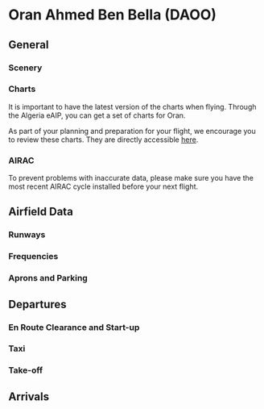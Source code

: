 
<!--
title: Oran
description: Oran
published: true
date: 2023-02-27T23:54:00.000Z
tags: 
editor: undefined
dateCreated: 2023-02-27T23:54:00.000Z
-->

# Oran Ahmed Ben Bella (DAOO)

## General

### Scenery

### Charts

<p>It is important to have the latest version of the charts when flying. Through the Algeria eAIP, you can get a set of charts for Oran.</p>

<p>As part of your planning and preparation for your flight, we encourage you to review these charts. They are directly accessible <a href="https://www.sia-enna.dz/aeronautical-information-publication.html"><u>here</u></a>.</p>

### AIRAC

To prevent problems with inaccurate data, please make sure you have the most recent AIRAC cycle installed before your next flight.

## Airfield Data

### Runways

### Frequencies

### Aprons and Parking

## Departures

### En Route Clearance and Start-up

### Taxi

### Take-off

## Arrivals